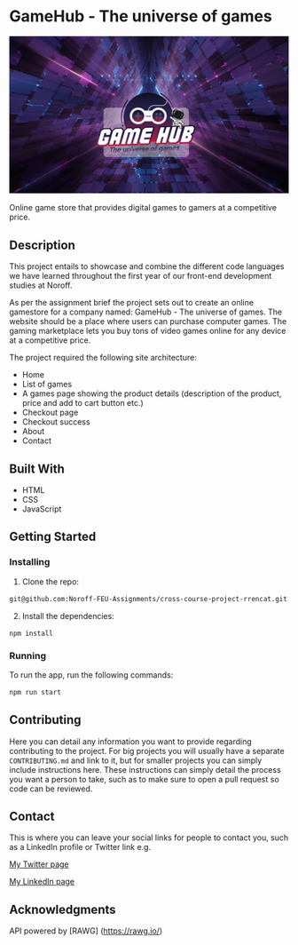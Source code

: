 # GameHub - The universe of games

![image](/images/background_img.jpg)

Online game store that provides digital games to gamers at a competitive price.

## Description

This project entails to showcase and combine the different code languages we have learned throughout the first year of our front-end development studies at Noroff.

As per the assignment brief the project sets out to create an online gamestore for a company named: GameHub - The universe of games. The website should be a place where users can purchase computer games. The gaming marketplace lets you buy tons of video games online for any device at a competitive price.

The project required the following site architecture:

- Home
- List of games
- A games page showing the product details (description of the product, price and add to cart button etc.)
- Checkout page
- Checkout success
- About
- Contact

## Built With

- HTML
- CSS
- JavaScript

## Getting Started

### Installing

1. Clone the repo:

```bash
git@github.com:Noroff-FEU-Assignments/cross-course-project-rrencat.git
```

2. Install the dependencies:

```
npm install
```

### Running

To run the app, run the following commands:

```bash
npm run start
```

## Contributing

Here you can detail any information you want to provide regarding contributing to the project. For big projects you will usually have a separate `CONTRIBUTING.md` and link to it, but for smaller projects you can simply include instructions here. These instructions can simply detail the process you want a person to take, such as to make sure to open a pull request so code can be reviewed.

## Contact

This is where you can leave your social links for people to contact you, such as a LinkedIn profile or Twitter link e.g.

[My Twitter page](www.twitter.com)

[My LinkedIn page](www.linkedin.com)

## Acknowledgments

API powered by [RAWG] (https://rawg.io/)
